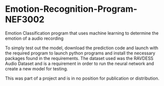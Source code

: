 # Emotion-Recognition-Program-NEF3002
Emotion Classification program that uses machine learning to determine the emotion of a audio recording

To simply test out the model, download the prediction code and launch with the required program to launch python programs and install the necessary packages found in the requirements.
The dataset used was the RAVDESS Audio Dataset and is a requirement in order to run the neural network and create a new model for testing.

This was part of a project and is in no position for publication or distribution.
